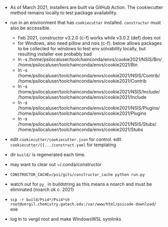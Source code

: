 * As of March 2021, installers are built via GitHub Action. The cookiecutter method remains locally to test package availability.

* run in an environment that has `cookiecutter` installed. `constructor` must also be accessible.
  * Feb 2021, constructor v3.2.0 (c-f) works while v3.0.2 (def) does not
  * for Windows, also need pillow and nsis (c-f). below allows packages to be collected for windows to test env solvability locally, but resulting installer exe probably bad
  * ln -s /home/psilocaluser/toolchainconda/envs/cookie2021/NSIS/Bin/ /home/psilocaluser/toolchainconda/envs/cookie2021/Bin
  * ln -s /home/psilocaluser/toolchainconda/envs/cookie2021/NSIS/Contrib/ /home/psilocaluser/toolchainconda/envs/cookie2021/Contrib
  * ln -s /home/psilocaluser/toolchainconda/envs/cookie2021/NSIS/Include/ /home/psilocaluser/toolchainconda/envs/cookie2021/Include
  * ln -s /home/psilocaluser/toolchainconda/envs/cookie2021/NSIS/Plugins/ /home/psilocaluser/toolchainconda/envs/cookie2021/Plugins
  * ln -s /home/psilocaluser/toolchainconda/envs/cookie2021/NSIS/Stubs/ /home/psilocaluser/toolchainconda/envs/cookie2021/Stubs

* edit `cookiecutter/cookiecutter.json` for control. edit `cookiecutter/{{.../construct.yaml` for templating

* dir `build/` is regenerated each time.

* may want to clear out ~/.conda/constructor

* `CONSTRUCTOR_CACHE=/psi/gits/constructor_cache python run.py`

* watch out for `py_` in buildstring as this means a noarch and must be eliminated (noarch ok c. 2021)

* `scp -r build/Psi4*/Psi4*sh root@vergil.chemistry.gatech.edu:/var/www/html/psicode-download/`
                           exe

* log in to vergil root and make WindowsWSL symlinks

